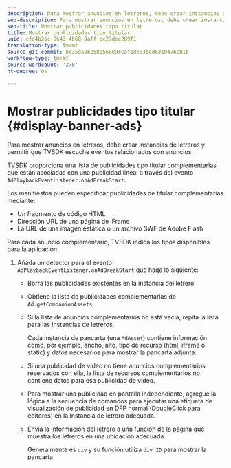 ```yaml
---
description: Para mostrar anuncios en letreros, debe crear instancias de letreros y permitir que TVSDK escuche eventos relacionados con anuncios.
seo-description: Para mostrar anuncios en letreros, debe crear instancias de letreros y permitir que TVSDK escuche eventos relacionados con anuncios.
seo-title: Mostrar publicidades tipo titular
title: Mostrar publicidades tipo titular
uuid: cfd4b26c-9643-4b60-9aff-bc27dec289f1
translation-type: tm+mt
source-git-commit: bc35da8b258056809ceaf18e33bed631047bc81b
workflow-type: tm+mt
source-wordcount: '270'
ht-degree: 0%

---
```



# Mostrar publicidades tipo titular {#display-banner-ads}

Para mostrar anuncios en letreros, debe crear instancias de letreros y permitir que TVSDK escuche eventos relacionados con anuncios.

TVSDK proporciona una lista de publicidades tipo titular complementarias que están asociadas con una publicidad lineal a través del evento `AdPlaybackEventListener.onAdBreakStart`.

Los manifiestos pueden especificar publicidades de titular complementarias mediante:

* Un fragmento de código HTML
* Dirección URL de una página de iFrame
* La URL de una imagen estática o un archivo SWF de Adobe Flash

Para cada anuncio complementario, TVSDK indica los tipos disponibles para la aplicación.

1. Añada un detector para el evento `AdPlaybackEventListener.onAdBreakStart` que haga lo siguiente:

   * Borra las publicidades existentes en la instancia del letrero.
   * Obtiene la lista de publicidades complementarias de `Ad.getCompanionAssets`.
   * Si la lista de anuncios complementarios no está vacía, repita la lista para las instancias de letreros.

      Cada instancia de pancarta (una `AdAsset`) contiene información como, por ejemplo, ancho, alto, tipo de recurso (html, iframe o static) y datos necesarios para mostrar la pancarta adjunta.
   * Si una publicidad de vídeo no tiene anuncios complementarios reservados con ella, la lista de recursos complementarios no contiene datos para esa publicidad de vídeo.
   * Para mostrar una publicidad en pantalla independiente, agregue la lógica a la secuencia de comandos para ejecutar una etiqueta de visualización de publicidad en DFP normal (DoubleClick para editores) en la instancia de letrero adecuada.
   * Envía la información del letrero a una función de la página que muestra los letreros en una ubicación adecuada.

      Generalmente es `div` y su función utiliza `div ID` para mostrar la pancarta.